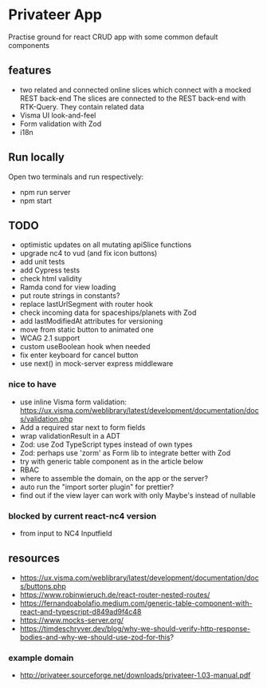 # Privateer App

Practise ground for react CRUD app with some common default components

## features

- two related and connected online slices which connect with a mocked REST back-end
  The slices are connected to the REST back-end with RTK-Query. They contain related data
- Visma UI look-and-feel
- Form validation with Zod
- i18n

## Run locally

Open two terminals and run respectively:

- npm run server
- npm start

## TODO

- optimistic updates on all mutating apiSlice functions
- upgrade nc4 to vud (and fix icon buttons)
- add unit tests
- add Cypress tests
- check html validity
- Ramda cond for view loading
- put route strings in constants?
- replace lastUrlSegment with router hook
- check incoming data for spaceships/planets with Zod
- add lastModifiedAt attributes for versioning
- move from static button to animated one
- WCAG 2.1 support
- custom useBoolean hook when needed
- fix enter keyboard for cancel button
- use next() in mock-server express middleware

### nice to have

- use inline Visma form validation: https://ux.visma.com/weblibrary/latest/development/documentation/docs/validation.php
- Add a required star next to form fields
- wrap validationResult in a ADT
- Zod: use Zod TypeScript types instead of own types
- Zod: perhaps use 'zorm' as Form lib to integrate better with Zod
- try with generic table component as in the article below
- RBAC
- where to assemble the domain, on the app or the server?
- auto run the "import sorter plugin" for prettier?
- find out if the view layer can work with only Maybe's instead of nullable

### blocked by current react-nc4 version

- from input to NC4 Inputfield

## resources

- https://ux.visma.com/weblibrary/latest/development/documentation/docs/buttons.php
- https://www.robinwieruch.de/react-router-nested-routes/
- https://fernandoabolafio.medium.com/generic-table-component-with-react-and-typescript-d849ad9f4c48
- https://www.mocks-server.org/
- https://timdeschryver.dev/blog/why-we-should-verify-http-response-bodies-and-why-we-should-use-zod-for-this?

### example domain

- http://privateer.sourceforge.net/downloads/privateer-1.03-manual.pdf
